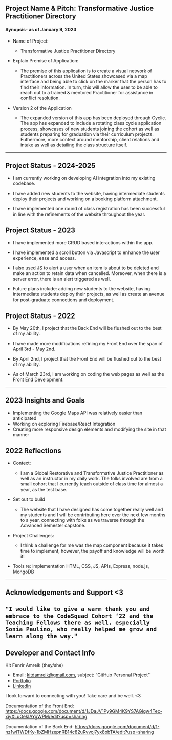 ## Project Name & Pitch: Transformative Justice Practitioner Directory

#### Synopsis- as of January 9, 2023
* Name of Project:
    * Transformative Justice Practitioner Directory

* Explain Premise of Application:  
    * The premise of this application is to create a visual network of Practitioners across the United States showcased via a map interface and being able to click on the marker that the person has to find their information. In turn, this will allow the user to be able to reach out to a trained & mentored Practitioner for assistance in conflict resolution.

* Version 2 of the Application
    * The expanded version of this app has been deployed through Cyclic. The app has expanded to include a rotating class cycle application process, showcases of new students joining the cohort as well as students preparing for graduation via their curriculum projects. Futhermore, more context around mentorship, client relations and intake as well as detailing the class structure itself.
___
## Project Status - 2024-2025
* I am currently working on developing AI integration into my existing codebase.

* I have added new students to the website, having intermediate students deploy their projects and working on a booking platform attachment.

* I have implemented one round of class registration has been successful in line with the refinements of the website throughout the year.

## Project Status - 2023
* I have implemented more CRUD based interactions within the app.

* I have implemented a scroll button via Javascript to enhance the user experience, ease and access.

* I also used JS to alert a user when an item is about to be deleted and make an action to retain data when cancelled. Moreover, when there is a server error, there is an alert triggered as well.

* Future plans include: adding new students to the website, having intermediate students deploy their projects, as well as create an avenue for post-graduate connections and deployment.

## Project Status - 2022
* By May 20th, I project that the Back End will be flushed out to the best of my ability.

* I have made more modifications refining my Front End over the span of April 3rd - May 2nd. 

* By April 2nd, I project that the Front End will be flushed out to the best of my ability.

* As of March 23rd, I am working on coding the web pages as well as the Front End Development.
___

## 2023 Insights and Goals
* Implementing the Google Maps API was relatively easier than anticipated
* Working on exploring Firebase/React Integration
* Creating more responsive design elements and modifying the site in that manner

## 2022 Reflections
* Context: 
    * I am a Global Restorative and Transformative Justice Practitioner as well as an instructor in my daily work. The folks involved  are from a small cohort that I currently teach outside of class time for almost a year, as the test base.

* Set out to build 
    * The website that I have designed has come together really well and my students and I will be contributing here over the next few months to a year, connecting with folks as we traverse through the Advanced Semester capstone.

* Project Challenges:
    * I think a challenge for me was the map component because it takes time to implement, however, the payoff and knowledge will be worth it!

<!-- * Unexpected Obstacles   -->

* Tools re: implementation  HTML, CSS, JS, APIs, Express, node.js, MongoDB
___
## Acknowledgements and Support <3
`"I would like to give a warm thank you and embrace to the CodeSquad Cohort ‘22 and the Teaching Fellows there as well, especially Sonia Paulino, who really helped me grow and learn along the way."`
---
## Developer and Contact Info
Kit Fenrir Amreik (they/she)
* Email: kitdamreik@gmail.com, subject: “GitHub Personal Project”
* [Portfolio](https://kit-fenrir-amreik-portfolio.onrender.com/)
* [LinkedIn](https://www.linkedin.com/in/kit-amreik/)

I look forward to connecting with you! Take care and be well. <3 

Documentation of the Front End: https://docs.google.com/document/d/1JDaJV1Py9GM4K9YS7AGigw4Tec-xiyXLuGekIAYgWPM/edit?usp=sharing  

Documentation of the Back End: https://docs.google.com/document/d/1-nz1wlTWDfKy-1bZMHzepnRB14c82uRvvoj7yx8obTA/edit?usp=sharing
